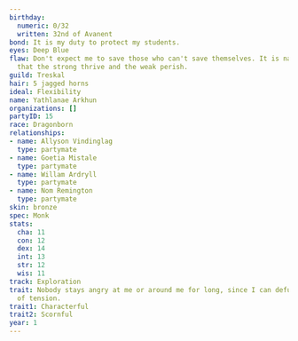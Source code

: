 ```yaml
---
birthday:
  numeric: 0/32
  written: 32nd of Avanent
bond: It is my duty to protect my students.
eyes: Deep Blue
flaw: Don't expect me to save those who can't save themselves. It is nature's way
  that the strong thrive and the weak perish.
guild: Treskal
hair: 5 jagged horns
ideal: Flexibility
name: Yathlanae Arkhun
organizations: []
partyID: 15
race: Dragonborn
relationships:
- name: Allyson Vindinglag
  type: partymate
- name: Goetia Mistale
  type: partymate
- name: Willam Ardryll
  type: partymate
- name: Nom Remington
  type: partymate
skin: bronze
spec: Monk
stats:
  cha: 11
  con: 12
  dex: 14
  int: 13
  str: 12
  wis: 11
track: Exploration
trait: Nobody stays angry at me or around me for long, since I can defuse any amount
  of tension.
trait1: Characterful
trait2: Scornful
year: 1
---
```

